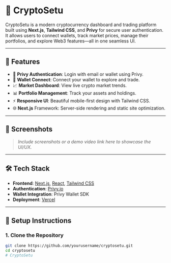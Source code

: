 # 🚀 CryptoSetu

CryptoSetu is a modern cryptocurrency dashboard and trading platform built using **Next.js**, **Tailwind CSS**, and **Privy** for secure user authentication. It allows users to connect wallets, track market prices, manage their portfolios, and explore Web3 features—all in one seamless UI.

---

## 🧠 Features

- 🔐 **Privy Authentication**: Login with email or wallet using Privy.
- 💼 **Wallet Connect**: Connect your wallet to explore and trade.
- 📈 **Market Dashboard**: View live crypto market trends.
- 📊 **Portfolio Management**: Track your assets and holdings.
- ⚡ **Responsive UI**: Beautiful mobile-first design with Tailwind CSS.
- 🌐 **Next.js** Framework: Server-side rendering and static site optimization.

---

## 📸 Screenshots

> _Include screenshots or a demo video link here to showcase the UI/UX._

---

## 🛠 Tech Stack

- **Frontend**: [Next.js](https://nextjs.org/), [React](https://reactjs.org/), [Tailwind CSS](https://tailwindcss.com/)
- **Authentication**: [Privy.io](https://www.privy.io/)
- **Wallet Integration**: Privy Wallet SDK
- **Deployment**: [Vercel](https://vercel.com/)

---

## 🔧 Setup Instructions

### 1. Clone the Repository
```bash
git clone https://github.com/yourusername/cryptosetu.git
cd cryptosetu
#   C r y p t o S e t u  
 